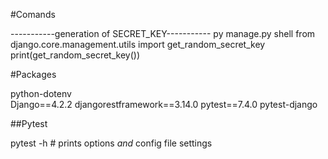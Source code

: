 #Comands

-----------generation of SECRET_KEY-----------
py manage.py shell
from django.core.management.utils import get_random_secret_key
print(get_random_secret_key())

#Packages

python-dotenv  
Django==4.2.2
djangorestframework==3.14.0
pytest==7.4.0
pytest-django

##Pytest

pytest -h # prints options _and_ config file settings